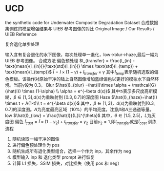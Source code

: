 # UCD
the synthetic code for Underwater Composite Degradation Dataset
合成数据集训练的模型增强结果与 UIEB 参考图像的对比
Original Image        /        Our Results        /        UIEB Reference





复合退化单步处理

输入含有复合退化的水下图像，每次处理单一退化，low->blur->haze,最后一幅为 UIEB 参考图像。
合成方法
偏色预处理
$I_{transfer} = \frac{I_{in} - \text{mean}(I_{in})}{\text{std}(I_{in})} \times \text{std}(I_{temp}) + \text{mean}(I_{temp})$
$\hat{I} = I\times (1-\gamma) + I_{transfer} \times \gamma$
其中$I_{temp}$表示随机选取的偏色模板。该操作对原始干净的陆上自然图像增加蓝绿偏色以更好的模拟水下自然环境。当前$\gamma$设为 0.3。
Blur
$\hat{I}_{blur} =\hat{I}\times \alpha + \mathcal{G} (\hat{I}) \times (1-\alpha) \\
\alpha = e^{-\beta d(x)}$
其中$\mathcal{G}$表示多尺度高斯模糊，$\beta \in [1,3]$,$d(x)$为重映射到 $[0.3,0.7]$的深度图
Haze
$\hat{I}_{haze}=\hat{I} \times t + A(1-t)\\
t = e^{-\beta d(x)}$
其中，$\beta \in [1,3]$，$d(x)$为重映射到$[0.3,0.7]$的深度图。$A$为亮度最亮区域（10%）的平均亮度。注意$\beta$和$A$三通道等量。
low
$\hat{I}_{low} = \frac{\hat{I}}{L}L^{\theta}$
其中，$\theta \in [1.5,2.5]$，$L$为灰度图
偏色
$\hat{I}_{cast} = \hat{I}\times (1-\gamma_2) + I_{transfer} \times \gamma_2$
目前$\gamma_2=1$,即$I_{transfer}$就是$\hat{I}_{cast}$
训练流程
1. 随机读取一幅干净的图像
2. 进行偏色预处理作为 pos
3. 随机生成所有退化类型组合，选择一个作为 inp，其余作为 neg
4. 模型输入 inp 和 退化类型 prompt 进行恢复
5. 计算 L1 损失，SSIM 损失，对比损失（使用 pos 和 neg）
